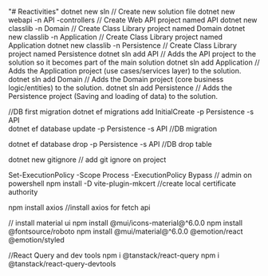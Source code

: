 "# Reactivities" 
dotnet new sln                                // Create new solution file
dotnet new webapi -n API -controllers         // Create Web API project named API
dotnet new classlib -n Domain                 // Create Class Library project named Domain
dotnet new classlib -n Application            // Create Class Library project named Application
dotnet new classlib -n Persistence            // Create Class Library project named Persistence
dotnet sln add API                            // Adds the API project to the solution so it becomes part of the main solution
dotnet sln add Application                    // Adds the Application project (use cases/services layer) to the solution.
dotnet sln add Domain                         // Adds the Domain project (core business logic/entities) to the solution.
dotnet sln add Persistence                    // Adds the Persistence project (Saving and loading of data) to the solution.


//DB first migration 
dotnet ef migrations add InitialCreate -p Persistence -s API        
dotnet ef database update -p Persistence -s API                     //DB migration

dotnet ef database drop -p Persistence -s API                       //DB drop table

dotnet new gitignore        // add git ignore on project

Set-ExecutionPolicy -Scope Process -ExecutionPolicy Bypass // admin on powershell
npm install -D vite-plugin-mkcert //create local certificate authority

npm install axios //install axios for fetch api

// install material ui
npm install @mui/icons-material@^6.0.0
npm install @fontsource/roboto
npm install @mui/material@^6.0.0 @emotion/react @emotion/styled

//React Query and dev tools
npm i @tanstack/react-query
npm i @tanstack/react-query-devtools